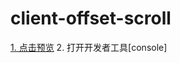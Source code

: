 # client-offset-scroll
[1. 点击预览](https://yongheng2016.github.io/client-offset-scroll/)
2. 打开开发者工具[console]
